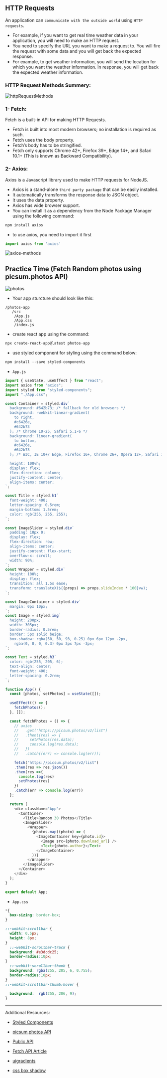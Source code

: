 
## HTTP Requests
 An application can `communicate with the outside world` using `HTTP requests`.
 - For example, if you want to get real time weather data in your application, you will need to make an HTTP request.
- You need to specify the URL you want to make a request to. You will fire the request with some data and you will get back the expected response.
- For example, to get weather information, you will send the location for which you want the weather information. In response, you will get back the expected weather information.

### HTTP Request Methods Summery:
![httpRequestMethods](./images/httpRequestMethods.jpg)

### 1- Fetch:
Fetch is a built-in API for making HTTP Requests.
- Fetch is built into most modern browsers; no installation is required as such.
- Fetch uses the body property.
- Fetch’s body has to be stringified.
- Fetch only supports Chrome 42+, Firefox 39+, Edge 14+, and Safari 10.1+ (This is known as Backward Compatibility).


### 2- Axios:
Axios is a Javascript library used to make HTTP requests for NodeJS.
- Axios is a stand-alone `third party package` that can be easily installed.
- It automatically transforms the response data to JSON object.
- It uses the data property.
- Axios has wide browser support.
- You can install it as a dependency from the Node Package Manager using the following command:
```js 
npm install axios
```
- to use axios, you need to import it first
```js 
import axios from 'axios'
```

![axios-methods](./images/axios-methods.png)

  
## Practice Time (Fetch Random photos using picsum.photos API)


![photos](./images/photos.png)

- Your app sturcture should look like this:

```
/photos-app
   /src
    /App.js
    /App.css
    /index.js
```

- create react app using the command:

```js
npx create-react-app@latest photos-app
```

- use styled component for styling using the command below:

```js
npm install --save styled-components
```

- `App.js`
```js
import { useState, useEffect } from "react";
import axios from "axios";
import styled from "styled-components";
import "./App.css";

const Container = styled.div`
  background: #642b73; /* fallback for old browsers */
  background: -webkit-linear-gradient(
    to right,
    #c6426e,
    #642b73
  ); /* Chrome 10-25, Safari 5.1-6 */
  background: linear-gradient(
    to bottom,
    #c6426e,
    #642b73
  ); /* W3C, IE 10+/ Edge, Firefox 16+, Chrome 26+, Opera 12+, Safari 7+ */

  height: 100vh;
  display: flex;
  flex-direction: column;
  justify-content: center;
  align-items: center;
`;

const Title = styled.h1`
  font-weight: 400;
  letter-spacing: 0.5rem;
  margin-bottom: 1.5rem;
  color: rgb(255, 255, 255);
`;

const ImageSlider = styled.div`
  padding: 10px 0;
  display: flex;
  flex-direction: row;
  align-items: center;
  justify-content: flex-start;
  overflow-x: scroll;
  width: 90%;
`;
const Wrapper = styled.div`
  height: 100%;
  display: flex;
  transition: all 1.5s ease;
  transform: translateX(${(props) => props.slideIndex * 100}vw);
`;

const ImageContainer = styled.div`
  margin: 0px 10px;
`;
const Image = styled.img`
  height: 200px;
  width: 305px;
  border-radius: 0.5rem;
  border: 5px solid beige;
  box-shadow: rgba(50, 50, 93, 0.25) 0px 6px 12px -2px,
    rgba(0, 0, 0, 0.3) 0px 3px 7px -3px;
`;

const Text = styled.h3`
  color: rgb(255, 205, 6);
  text-align: center;
  font-weight: 400;
  letter-spacing: 0.2rem;
`;

function App() {
  const [photos, setPhotos] = useState([]);

  useEffect(() => {
    fetchPhotos();
  }, []);

  const fetchPhotos = () => {
    // axios
    //   .get("https://picsum.photos/v2/list")
    //   .then((res) => {
    //     setPhotos(res.data);
    //     console.log(res.data);
    //   })
    //   .catch((err) => console.log(err));

    fetch("https://picsum.photos/v2/list")
    .then(res => res.json())
    .then(res =>{
      console.log(res)
      setPhotos(res)
    })
    .catch(err => console.log(err))
  };

  return (
    <div className="App">
      <Container>
        <Title>Random 30 Photos</Title>
        <ImageSlider>
          <Wrapper>
            {photos.map((photo) => (
              <ImageContainer key={photo.id}>
                <Image src={photo.download_url} />
                <Text>{photo.author}</Text>
              </ImageContainer>
            ))}
          </Wrapper>
        </ImageSlider>
      </Container>
    </div>
  );
}

export default App;

```

- `App.css`
```css
*{
  box-sizing: border-box;
}

::-webkit-scrollbar {
  width: 0.5px;
  height: 8px;
}
  ::-webkit-scrollbar-track {
  background: #e3dcdc25; 
  border-radius:10px;
}
  ::-webkit-scrollbar-thumb {
  background: rgba(255, 205, 6, 0.755); 
  border-radius:10px;
}
::-webkit-scrollbar-thumb:hover {
  
  background:  rgb(255, 206, 9); 
} 
```

<hr>

Additional Resources:

- [Styled Components ](https://styled-components.com/)
- [picsum.photos API](https://picsum.photos/)
- [Public API ](https://github.com/public-apis/public-apis)
- [Fetch API Article](https://medium.com/@9cv9official/what-are-get-post-put-patch-delete-a-walkthrough-with-javascripts-fetch-api-17be31755d28)

- [uigradients](https://uigradients.com/#CrimsonTide)
- [css box shadow](https://getcssscan.com/css-box-shadow-examples)






